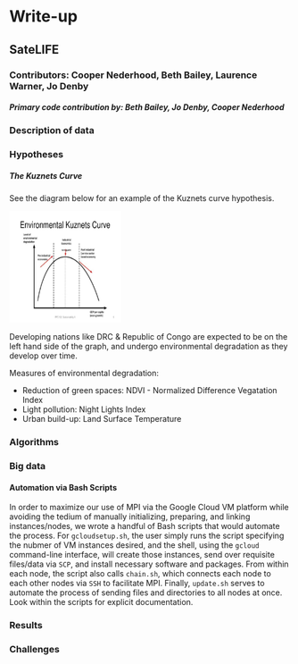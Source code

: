 # Write-up

## SateLIFE

### Contributors: Cooper Nederhood, Beth Bailey, Laurence Warner, Jo Denby

##### Primary code contribution by: Beth Bailey, Jo Denby, Cooper Nederhood

### Description of data

### Hypotheses

##### The Kuznets Curve

See the diagram below for an example of the Kuznets curve hypothesis.

<img src="kuznets.htm" width="200" height="200">

Developing nations like DRC & Republic of Congo are expected to be on the left hand side of the graph, and undergo environmental degradation as they develop over time.

Measures of environmental degradation:

* Reduction of green spaces: NDVI - Normalized Difference Vegatation Index
* Light pollution: Night Lights Index
* Urban build-up: Land Surface Temperature

### Algorithms

### Big data

#### Automation via Bash Scripts
In order to maximize our use of MPI via the Google Cloud VM platform while avoiding the tedium of manually initializing, preparing, and linking instances/nodes, we wrote a handful of Bash scripts that would automate the process. For `gcloudsetup.sh`, the user simply runs the script specifying the nubmer of VM instances desired, and the shell, using the `gcloud` command-line interface, will create those instances, send over requisite files/data via `SCP`, and install necessary software and packages. From within each node, the script also calls `chain.sh`, which connects each node to each other nodes via `SSH` to facilitate MPI. Finally, `update.sh` serves to automate the process of sending files and directories to all nodes at once. Look within the scripts for explicit documentation.
### Results

### Challenges
